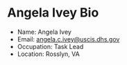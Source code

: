 # Angela Ivey Bio
- Name: Angela Ivey
- Email:  angela.c.ivey@uscis.dhs.gov
- Occupation: Task Lead
- Location: Rosslyn, VA
